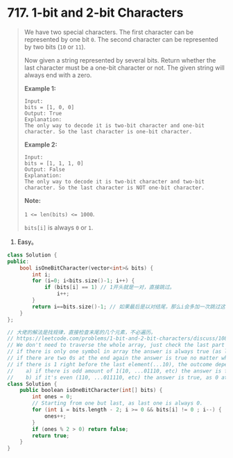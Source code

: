 # 717. 1-bit and 2-bit Characters

> We have two special characters. The first character can be represented by one bit `0`. The second character can be represented by two bits (`10` or `11`).
>
> Now given a string represented by several bits. Return whether the last character must be a one-bit character or not. The given string will always end with a zero.
>
> **Example 1:**
>
> ```
> Input: 
> bits = [1, 0, 0]
> Output: True
> Explanation: 
> The only way to decode it is two-bit character and one-bit character. So the last character is one-bit character.
> ```
>
> **Example 2:**
>
> ```
> Input: 
> bits = [1, 1, 1, 0]
> Output: False
> Explanation: 
> The only way to decode it is two-bit character and two-bit character. So the last character is NOT one-bit character.
> ```
>
> **Note:**
>
> `1 <= len(bits) <= 1000`.
>
> `bits[i]` is always `0` or `1`.

1. Easy。

```cpp
class Solution {
public:
    bool isOneBitCharacter(vector<int>& bits) {
        int i;
        for (i=0; i<bits.size()-1; i++) {
            if (bits[i] == 1) // 1开头就是一对，直接跳过。
                i++;
        }
        return i==bits.size()-1; // 如果最后是以对结尾，那么i会多加一次跳过这个对，那么i就等于bits.size()了。
    }
};
```

```cpp
// 大佬的解法是找规律，直接检查末尾的几个元素，不必遍历。
// https://leetcode.com/problems/1-bit-and-2-bit-characters/discuss/108967/JAVA-check-only-the-end-of-array
// We don't need to traverse the whole array, just check the last part of it.
// if there is only one symbol in array the answer is always true (as last element is 0)
// if there are two 0s at the end again the answer is true no matter what the rest symbols are( ...1100, ...1000,)
// if there is 1 right before the last element(...10), the outcome depends on the count of sequential 1, i.e.
//    a) if there is odd amount of 1(10, ...01110, etc) the answer is false as there is a single 1 without pair
// 	  b) if it's even (110, ...011110, etc) the answer is true, as 0 at the end doesn't have anything to pair with
class Solution {
    public boolean isOneBitCharacter(int[] bits) {
        int ones = 0;
        // Starting from one but last, as last one is always 0.
        for (int i = bits.length - 2; i >= 0 && bits[i] != 0 ; i--) { 
            ones++;
        }
        if (ones % 2 > 0) return false; 
        return true;
    }
}
```

